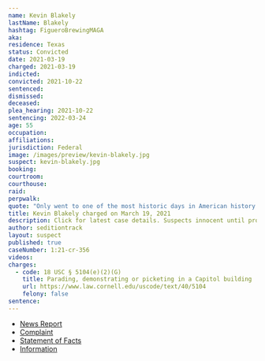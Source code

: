 ```yaml
---
name: Kevin Blakely
lastName: Blakely
hashtag: FigueroBrewingMAGA
aka:
residence: Texas
status: Convicted
date: 2021-03-19
charged: 2021-03-19
indicted:
convicted: 2021-10-22
sentenced:
dismissed:
deceased:
plea_hearing: 2021-10-22
sentencing: 2022-03-24
age: 55
occupation:
affiliations:
jurisdiction: Federal
image: /images/preview/kevin-blakely.jpg
suspect: kevin-blakely.jpg
booking:
courtroom:
courthouse:
raid:
perpwalk:
quote: "Only went to one of the most historic days in American history with one of the biggest crowds ever seen Trumps [sic] epic speech live and close up. ... 1/6/21 for life"
title: Kevin Blakely charged on March 19, 2021
description: Click for latest case details. Suspects innocent until proven guilty.
author: seditiontrack
layout: suspect
published: true
caseNumber: 1:21-cr-356
videos:
charges:
  - code: 18 USC § 5104(e)(2)(G)
    title: Parading, demonstrating or picketing in a Capitol building
    url: https://www.law.cornell.edu/uscode/text/40/5104
    felony: false
sentence:
---
```


- [News Report](https://www.nbcdfw.com/news/local/mckinney-man-linked-to-capitol-riot-using-gps-data-court-document-says/2584604/)
- [Complaint](https://www.justice.gov/usao-dc/case-multi-defendant/file/1380351/download)
- [Statement of Facts](https://www.justice.gov/usao-dc/case-multi-defendant/file/1380356/download)
- [Information](https://www.justice.gov/usao-dc/case-multi-defendant/file/1394051/download)
